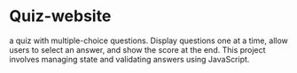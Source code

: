 # Quiz-website
a quiz with multiple-choice questions. Display questions one at a time, allow users to select an answer, and show the score at the end. This project involves managing state and validating answers using JavaScript.
